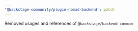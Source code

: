 ```yaml
---
'@backstage-community/plugin-nomad-backend': patch
---
```


Removed usages and references of `@backstage/backend-common`
